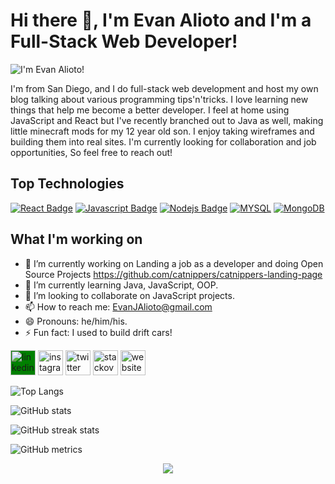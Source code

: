 # Hi there 👋, I'm Evan Alioto and I'm a Full-Stack Web Developer!
![I'm Evan Alioto!](https://media-exp1.licdn.com/dms/image/C4E16AQHwkqqj5ovycQ/profile-displaybackgroundimage-shrink_350_1400/0/1619046734790?e=1632960000&v=beta&t=Rvz2o-mbqHpKf9XD-iYIQGb-kq4_C-ZUFiAl9H8WvY8)



  I'm from San Diego, and I do full-stack web development and host my own blog talking about various programming tips'n'tricks. I love learning new things that help me become a better developer. I feel at home using JavaScript and React but I've recently branched out to Java as well, making little minecraft mods for my 12 year old son. I enjoy taking wireframes and building them into real sites. I'm currently looking for collaboration and job opportunities, So feel free to reach out!

## Top Technologies
[![React Badge](https://img.shields.io/badge/-React-61DBFB?style=for-the-badge&labelColor=black&logo=react&logoColor=61DBFB)](#) [![Javascript Badge](https://img.shields.io/badge/-Javascript-F0DB4F?style=for-the-badge&labelColor=black&logo=javascript&logoColor=F0DB4F)](#) [![Nodejs Badge](https://img.shields.io/badge/-Nodejs-3C873A?style=for-the-badge&labelColor=black&logo=node.js&logoColor=3C873A)](#) [![MYSQL](https://img.shields.io/badge/-MYSQL-e535ab?style=for-the-badge&labelColor=black&logo=MYSQL&logoColor=e535ab)](#) [![MongoDB](https://img.shields.io/badge/-MongoDB-32CD32?style=for-the-badge&labelColor=black&logo=MongoDB&logoColor=32CD32)](#)

## What I'm working on
- 🔭 I’m currently working on Landing a job as a developer and doing Open Source Projects https://github.com/catnippers/catnippers-landing-page
- 🌱 I’m currently learning Java, JavaScript, OOP.
- 👯 I’m looking to collaborate on JavaScript projects.
- 📫 How to reach me: EvanJAlioto@gmail.com
- 😄 Pronouns: he/him/his.
- ⚡ Fun fact: I used to build drift cars!

[<img src='https://cdn.jsdelivr.net/npm/simple-icons@3.0.1/icons/linkedin.svg' alt='linkedin' stroke="currentColor" style="background-color:green" height='40'>](https://www.linkedin.com/in/Evan-Alioto/)  [<img src='https://cdn.jsdelivr.net/npm/simple-icons@3.0.1/icons/instagram.svg' alt='instagram' height='40'>](https://www.instagram.com/Evan_SD/)  [<img src='https://cdn.jsdelivr.net/npm/simple-icons@3.0.1/icons/twitter.svg' style="fill: white" alt='twitter' height='40'>](https://twitter.com/AlignSD)  [<img src='https://cdn.jsdelivr.net/npm/simple-icons@3.0.1/icons/stackoverflow.svg' alt='stackoverflow' height='40'>](https://stackoverflow.com/users/12342156)  [<img src='https://cdn.jsdelivr.net/npm/simple-icons@3.0.1/icons/icloud.svg' alt='website' height='40'>](https://aligncenter.io/)  

![Top Langs](https://github-readme-stats.vercel.app/api/top-langs/?username=AlignSD&theme=react)

![GitHub stats](https://github-readme-stats.vercel.app/api?username=AlignSD&show_icons=true&theme=react)  

![GitHub streak stats](https://github-readme-streak-stats.herokuapp.com/?user=AlignSD&theme=react)  

![GitHub metrics](https://metrics.lecoq.io/AlignSD)  

<p align="center">
  <img src="https://gpvc.arturio.dev/AlignSD" align="center"></img>
</p>
